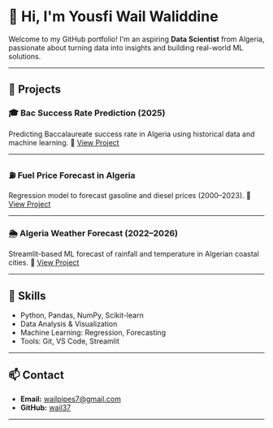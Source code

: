 # 👋 Hi, I'm Yousfi Wail Waliddine

Welcome to my GitHub portfolio! I'm an aspiring **Data Scientist** from Algeria, passionate about turning data into insights and building real-world ML solutions.

---

## 🚀 Projects

### 🎓 Bac Success Rate Prediction (2025)
Predicting Baccalaureate success rate in Algeria using historical data and machine learning.
🔗 [View Project](https://github.com/wail37/bac-success-prediction)

---

### ⛽ Fuel Price Forecast in Algeria
Regression model to forecast gasoline and diesel prices (2000–2023).
🔗 [View Project](https://github.com/wail37/fuel-price-prediction-algeria)

---

### 🌦️ Algeria Weather Forecast (2022–2026)
Streamlit-based ML forecast of rainfall and temperature in Algerian coastal cities.
🔗 [View Project](https://github.com/wail37/algeria-weather-forecast)

---

## 🧠 Skills

- Python, Pandas, NumPy, Scikit-learn  
- Data Analysis & Visualization  
- Machine Learning: Regression, Forecasting  
- Tools: Git, VS Code, Streamlit

---

## 📫 Contact

- **Email:** wailpipes7@gmail.com  
- **GitHub:** [wail37](https://github.com/wail37)

---
